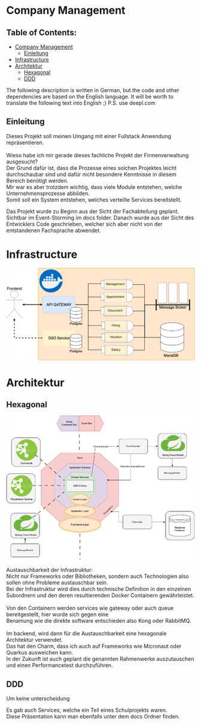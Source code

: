# Company Management

## Table of Contents:
<!-- TOC -->
* [Company Management](#company-management)
  * [Einleitung](#einleitung)
* [Infrastructure](#infrastructure)
* [Architektur](#architektur)
  * [Hexagonal](#hexagonal)
  * [DDD](#ddd)
<!-- TOC -->

The following description is written in German, but the code and other dependencies are based on the English language. It will be worth to translate the following text into English ;) P.S. use deepl.com

## Einleitung
Dieses Projekt soll meinen Umgang mit einer Fullstack Anwendung repräsentieren. <br>
<br>
Wieso habe ich mir gerade dieses fachliche Projekt der Firmenverwaltung ausgesucht? <br>
Der Grund dafür ist, dass die Prozesse eines solchen Projektes leicht durchschaubar sind und dafür nicht besondere Kenntnisse in diesem Bereich benötigt werden. <br>
Mir war es aber trotzdem wichtig, dass viele Module entstehen, welche Unternehmensprozesse abbilden.<br>
Somit soll ein System entstehen, welches verteilte Services bereitstellt.

Das Projekt wurde zu Beginn aus der Sicht der Fachabteilung geplant. Sichtbar im Event-Storming im docs folder.
Danach wurde aus der Sicht des Entwicklers Code geschrieben, welcher sich aber nicht von der entstandenen Fachsprache abwendet.
<br>
# Infrastructure
![System-Architecture-Backend.png](docs/System-Architecture-Backend.png)

# Architektur

## Hexagonal
![System-Architecture-Backend-Architecture.png](docs/System-Architecture-Backend-Architecture.png)

Austauschbarkeit der Infrastruktur:<br>
Nicht nur Frameworks oder Bibliotheken, sondern auch Technologien also sollen ohne Probleme austauschbar sein.<br>
Bei der Infrastruktur wird dies durch technische Definition in den einzelnen Subordnern und den deren resultierenden Docker Containern gewährleistet.<br>
<br>
Von den Containern werden services wie gateway oder auch queue bereitgestellt, hier wurde sich gegen eine<br> 
Benamung wie die direkte software entschieden also Kong oder RabbitMQ.<br>
<br>
Im backend, wird dann für die Austauschbarkeit eine hexagonale Architektur verwendet.<br> 
Das hat den Charm, dass ich auch auf Frameworks wie Micronaut oder Quarkus ausweichen kann.<br>
In der Zukunft ist auch geplant die genannten Rahmenwerke auszutauschen und einen Performancetest durchzuführen.<br>

## DDD
Um keine unterscheidung 


Es gab auch Services, welche ein Teil eines Schulprojekts waren. <br>
Diese Präsentation kann man ebenfalls unter dem docs Ordner finden.<br>
